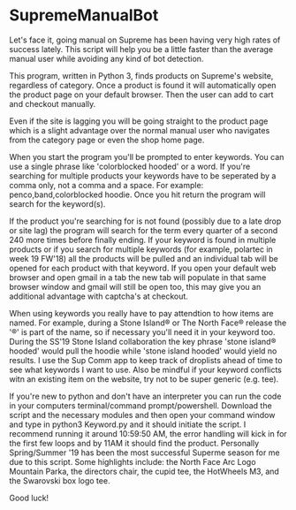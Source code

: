 # SupremeManualBot

Let's face it, going manual on Supreme has been having very high rates of success lately. This script will help you be a little faster than the average manual user while avoiding any kind of bot detection. 

This program, written in Python 3, finds products on Supreme's website, regardless of category. Once a product is found it will automatically open the product page on your default browser. Then the user can add to cart and checkout manually.  

Even if the site is lagging you will be going straight to the product page which is a slight advantage over the normal manual user who navigates from the category page or even the shop home page.  

When you start the program you'll be prompted to enter keywords. You can use a single phrase like 'colorblocked hooded' or a word. If you're searching for multiple products your keywords have to be seperated by a comma only, not a comma and a space. For example: penco,band,colorblocked hoodie. Once you hit return the program will search for the keyword(s).

If the product you're searching for is not found (possibly due to a late drop or site lag) the program will search for the term every quarter of a second 240 more times before finally ending.  If your keyword is found in multiple products or if you search for multiple keywords (for example, polartec in week 19 FW'18) all the products will be pulled and an individual tab will be opened for each product with that keyword. If you open your default web browser and open gmail in a tab the new tab will populate in that same browser window and gmail will still be open too, this may give you an additional advantage with captcha's at checkout. 

When using keywords you really have to pay attendtion to how items are named. For example, during a Stone Island® or The North Face® release the '®' is part of the name, so if necessary you'll need it in your keyword too. During the SS'19 Stone Island collaboration the key phrase 'stone island® hooded' would pull the hoodie while 'stone island hooded' would yield no results. I use the Sup Comm app to keep track of droplists ahead of time to see what keywords I want to use. Also be mindful if your keyword conflicts witn an existing item on the website, try not to be super generic (e.g. tee). 

If you're new to python and don't have an interpreter you can run the code in your computers terminal/command prompt/powershell. Download the script and the necessary modules and then open your command window and type in python3 Keyword.py and it should initiate the script. I recommend running it around 10:59:50 AM, the error handling will kick in for the first few loops and by 11AM it should find the product. Personally Spring/Summer '19 has been the most successful Superme season for me due to this script. Some highlights include: the North Face Arc Logo Mountain Parka, the directors chair, the cupid tee, the HotWheels M3, and the Swarovski box logo tee. 

Good luck!
